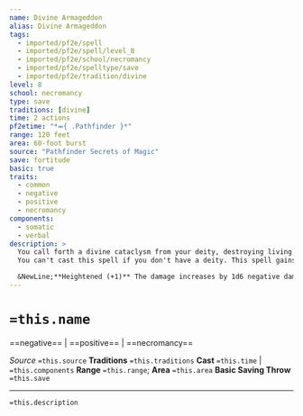 ```yaml
---
name: Divine Armageddon
alias: Divine Armageddon
tags:
  - imported/pf2e/spell
  - imported/pf2e/spell/level_8
  - imported/pf2e/school/necromancy
  - imported/pf2e/spelltype/save
  - imported/pf2e/tradition/divine
level: 8
school: necromancy
type: save
traditions: [divine]
time: 2 actions
pf2etime: "*⬺{ .Pathfinder }*"
range: 120 feet
area: 60-foot burst
source: "Pathfinder Secrets of Magic"
save: fortitude
basic: true
traits:
  - common
  - negative
  - positive
  - necromancy
components:
  - somatic
  - verbal
description: >
  You call forth a divine cataclysm from your deity, destroying living and undead creatures in the area alike. Creatures in the area take 10d6 Negative Damage and 4d6 negative damage instead of dealing alignment damage. A creature harmed by positive damage, such as one with negative healing, takes positive damage instead of negative damage from this spell.
  You can't cast this spell if you don't have a deity. This spell gains the trait corresponding to the alignment damage dealt.

  &NewLine;**Heightened (+1)** The damage increases by 1d6 negative damage, 1d6 alignment damage, and 1d6 additional negative and positive damage for a true neutral deity.
---
```

# `=this.name`
==negative== | ==positive== | ==necromancy==

*Source* `=this.source`
**Traditions** `=this.traditions`
**Cast** `=this.time` | `=this.components`
**Range** `=this.range`; **Area** `=this.area`
**Basic Saving Throw** `=this.save`

***
`=this.description`